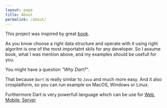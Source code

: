 ```yaml
---
layout: page
title: About
permalink: /about/
---
```


This project was inspired by great <a href="https://www.amazon.com/Data-Structures-Algorithms-Java-2nd/dp/0672324539">book</a>.

As you know choose a right data structure and operate with it using right algoritm is one of the most importatnt skils for any developer. So I assume book, what I was mention above, and my examples should be usefull for you. 

You might have a question *"Why Dart?"*.

That because `Dart` is really similar to `Java` and much more easy. And it also crosplatform, so you can run example on MacOS, Windows or Linux.

Furthermore Dart is very powerfull language which can be use for <a href="https://webdev.dartlang.org/">Web</a>,
<a href="https://flutter.io/">Mobile</a>,
<a href="https://www.dartlang.org/server">Server</a>
